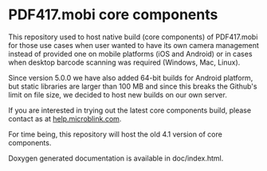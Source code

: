 # PDF417.mobi core components

This repository used to host native build (core components) of PDF417.mobi for those use cases when user wanted to have its own camera management instead of provided one on mobile platforms (iOS and Android) or in cases when desktop barcode scanning was required (Windows, Mac, Linux).

Since version 5.0.0 we have also added 64-bit builds for Android platform, but static libraries are larger than 100 MB and since this breaks the Github's limit on file size, we decided to host new builds on our own server.

If you are interested in trying out the latest core components build, please contact as at [help.microblink.com](http://help.microblink.com).

For time being, this repository will host the old 4.1 version of core components.

Doxygen generated documentation is available in doc/index.html.